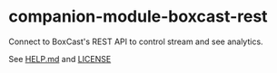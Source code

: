# companion-module-boxcast-rest

Connect to BoxCast's REST API to control stream and see analytics.

See [HELP.md](./companion/HELP.md) and [LICENSE](./LICENSE)
